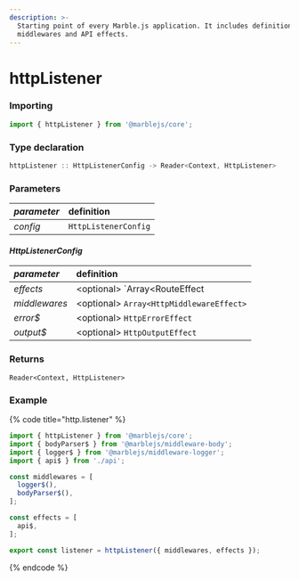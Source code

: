 ```yaml
---
description: >-
  Starting point of every Marble.js application. It includes definitions of all
  middlewares and API effects.
---
```


# httpListener

### **Importing**

```typescript
import { httpListener } from '@marblejs/core';
```

### **Type declaration**

```typescript
httpListener :: HttpListenerConfig -> Reader<Context, HttpListener>
```

### **Parameters**

| _parameter_ | definition |
| :--- | :--- |
| _config_ | `HttpListenerConfig` |

#### _**HttpListenerConfig**_

| _parameter_ | definition |
| :--- | :--- |
| _effects_ | &lt;optional&gt; `Array<RouteEffect | RouteEffectGroup>` |
| _middlewares_ | &lt;optional&gt; `Array<HttpMiddlewareEffect>` |
| _error$_ | &lt;optional&gt; `HttpErrorEffect` |
| _output$_ | &lt;optional&gt; `HttpOutputEffect` |

### Returns

`Reader<Context, HttpListener>`

### **Example**

{% code title="http.listener" %}
```typescript
import { httpListener } from '@marblejs/core';
import { bodyParser$ } from '@marblejs/middleware-body';
import { logger$ } from '@marblejs/middleware-logger';
import { api$ } from './api';

const middlewares = [
  logger$(),
  bodyParser$(),
];

const effects = [
  api$,
];

export const listener = httpListener({ middlewares, effects });
```
{% endcode %}

